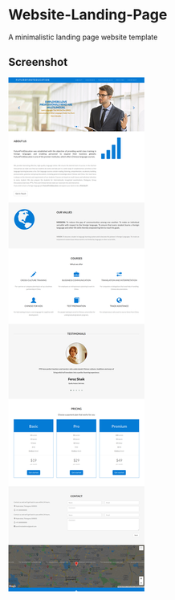# Website-Landing-Page
A minimalistic landing page website template

## Screenshot

![Alt text](https://github.com/mohammedtahamoin/Website-Landing-Page/blob/master/screenshot/sshot.png "Full Screenshot")

